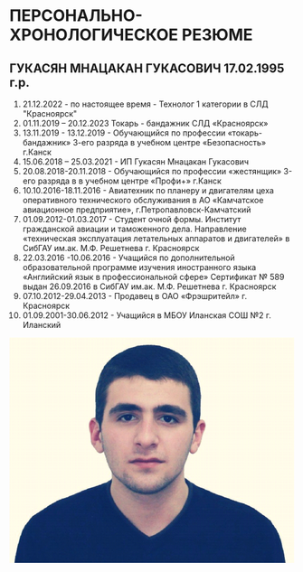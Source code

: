 # ПЕРСОНАЛЬНО-ХРОНОЛОГИЧЕСКОЕ РЕЗЮМЕ
## ГУКАСЯН МНАЦАКАН ГУКАСОВИЧ 17.02.1995 г.р.


1. 21.12.2022 - по настоящее время - Технолог 1 категории в СЛД "Красноярск"
2. 01.11.2019 – 20.12.2023	Токарь - бандажник	СЛД «Красноярск»
3. 13.11.2019 - 13.12.2019 - Обучающийся по профессии «токарь-бандажник» 3-его разряда в учебном центре «Безопасность» г.Канск
4. 15.06.2018 – 25.03.2021 - ИП Гукасян Мнацакан Гукасович
5. 20.08.2018-20.11.2018 - Обучающийся по профессии «жестянщик» 3-его разряда в в учебном центре «Профи+» г.Канск
6. 10.10.2016-18.11.2016 - Авиатехник по планеру и двигателям цеха оперативного технического обслуживания в АО «Камчатское авиационное предприятие»,
г.Петропавловск-Камчатский
7. 01.09.2012-01.03.2017 - Студент очной формы. Институт гражданской авиации и таможенного дела.
Направление «техническая эксплуатация летательных аппаратов и двигателей» в СибГАУ им.ак. М.Ф. Решетнева 
г. Красноярск
8. 22.03.2016 -10.06.2016 - Учащийся по дополнительной образовательной программе изучения иностранного языка «Английский язык в профессиональной сфере»
Сертификат № 589 выдан 26.09.2016 в СибГАУ им.ак. М.Ф. Решетнева г. Красноярск
9. 07.10.2012-29.04.2013 - Продавец в ОАО «Фрэшритейл» г. Красноярск
10. 01.09.2001-30.06.2012 - Учащийся в МБОУ Иланская СОШ №2
г. Иланский

![Гукасян Мнацакан Гукасович](/%D0%A2%D0%BE%D1%87%D0%B5%D1%87%D0%BD%D1%8B%D0%B9%20%D1%80%D0%B8%D1%81%D1%83%D0%BD%D0%BE%D0%BA.bmp)